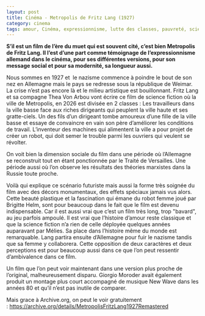 ```yaml
---
layout: post
title: Cinéma - Metropolis de Fritz Lang (1927)
category: cinema
tags: amour, Cinéma, expressionnisme, lutte des classes, pauvreté, science fiction, 1920s, cinematheque ideale
---
```

**S’il est un film de l’ère du muet qui est souvent cité, c’est bien Metropolis de Fritz Lang. Il l’est d’une part comme témoignage de l’expressionnisme allemand dans le cinéma, pour ses différentes versions, pour son message social et pour sa modernité, sa longueur aussi.**

Nous sommes en 1927 et  le nazisme commence à poindre le bout de son nez en Allemagne mais le pays se redresse sous la république de Weimar. La crise n’est pas encore là et le milieu artistique est bouillonnant. Fritz Lang et sa compagne Thea Von Arbou vont écrire ce film de science fiction où la ville de Metropolis, en 2026 est divisée en 2 classes : Les travailleurs dans la ville basse face aux riches dirigeants qui peuplent la ville haute et ses gratte-ciels. Un des fils d’un dirigeant tombe amoureux d’une fille de la ville basse et essaye de convaincre en vain son père d’améliorer les conditions de travail. L’inventeur des machines qui alimentent la ville a pour projet de créer un robot, qui doit semer le trouble parmi les ouvriers qui veulent se révolter.

On voit bien la dimension sociale du film dans une période où l’Allemagne se reconstruit tout en étant ponctionnée par le Traité de Versailles. Une période aussi où l’on observe les résultats des théories marxistes dans la Russie toute proche.

Voilà qui explique ce scénario futuriste mais aussi la forme très soignée du film avec des décors monumentaux, des effets spéciaux jamais vus alors. Cette beauté plastique et la fascination qui émane du robot femme joué par Brigitte Helm, sont pour beaucoup dans le fait que le film est devenu indispensable. Car il est aussi vrai que c’est un film très long, trop "bavard", au jeu parfois ampoulé. Il est vrai que l’histoire d’amour reste classique et que la science fiction n’a rien de celle déployée quelques années auparavant par Mélies. Sa place dans l’histoire même du monde est remarquable. Lang partira ensuite d’Allemagne pour fuir le nazisme tandis que sa femme y collaborera. Cette opposition de deux caractères et deux perceptions est pour beaucoup aussi dans ce que l’on peut ressentir d’ambivalence dans ce film.

Un film que l’on peut voir maintenant dans une version plus proche de l’original, malheureusement disparu. Giorgio Moroder avait également produit un montage plus court accompagné de musique New Wave dans les années 80 et qu’il n’est pas inutile de comparer.

Mais grace à Archive.org, on peut le voir gratuitement : https://archive.org/details/MetropolisFritzLang1927Remastered
